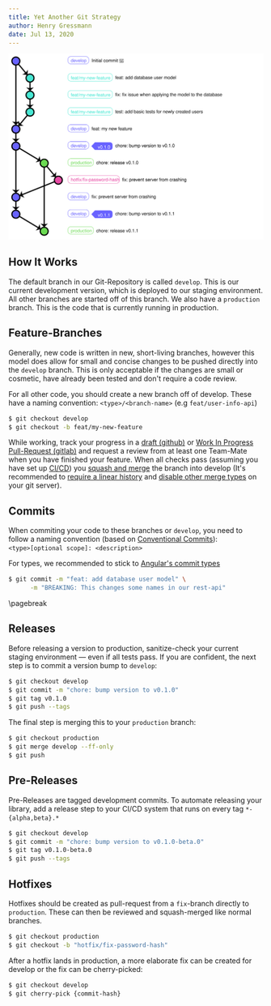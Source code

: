 ```yaml
---
title: Yet Another Git Strategy
author: Henry Gressmann
date: Jul 13, 2020
---
```


![Graph](./graph.svg)

## How It Works

The default branch in our Git-Repository is called `develop`. This is our current development version, which is deployed to our staging environment. All other branches are started off of this branch.
We also have a `production` branch. This is the code that is currently running in production.


## Feature-Branches

Generally, new code is written in new, short-living branches, however this model does allow for small and concise changes to be pushed directly into the `develop` branch. This is only acceptable if the changes are small or cosmetic, have already been tested and don't require a code review.

For all other code, you should create a new branch off of develop. These have a naming convention:
`<type>/<branch-name>` (e.g `feat/user-info-api`)

```bash
$ git checkout develop
$ git checkout -b feat/my-new-feature
```

While working, track your progress in a [draft (github)](https://github.blog/2019-02-14-introducing-draft-pull-requests/) or [Work In Progress Pull-Request (gitlab)](https://docs.gitlab.com/ee/user/project/merge_requests/work_in_progress_merge_requests.html) and request a review from at least one Team-Mate when you have finished your feature. When all checks pass (assuming you have set up [CI/CD](#ci-cd)) you [squash and merge](https://help.github.com/en/github/collaborating-with-issues-and-pull-requests/about-pull-request-merges#squash-and-merge-your-pull-request-commits) the branch into develop (It's recommended to [require a linear history](https://help.github.com/en/github/administering-a-repository/requiring-a-linear-commit-history) and [disable other merge types](https://help.github.com/en/github/administering-a-repository/configuring-commit-squashing-for-pull-requests) on your git server).

## Commits

When commiting your code to these branches or `develop`, you need to follow a naming convention (based on [Conventional Commits](https://www.conventionalcommits.org/en/v1.0.0/)):\
`<type>[optional scope]: <description>`

For types, we recommended to stick to [Angular's commit types](https://github.com/angular/angular/blob/production/CONTRIBUTING.md#type)

```bash
$ git commit -m "feat: add database user model" \
      -m "BREAKING: This changes some names in our rest-api"
```
\pagebreak

## Releases

Before releasing a version to production, sanitize-check your current staging environment — even if all tests pass. If you are confident, the next step is to commit a version bump to `develop`:

```bash
$ git checkout develop
$ git commit -m "chore: bump version to v0.1.0"
$ git tag v0.1.0
$ git push --tags
```

The final step is merging this to your `production` branch:

```bash
$ git checkout production
$ git merge develop --ff-only
$ git push
```

## Pre-Releases

Pre-Releases are tagged development commits. To automate releasing your library, add a release step to your CI/CD system that runs on every tag `*-{alpha,beta}.*`

```bash
$ git checkout develop
$ git commit -m "chore: bump version to v0.1.0-beta.0"
$ git tag v0.1.0-beta.0
$ git push --tags
```

## Hotfixes

Hotfixes should be created as pull-request from a `fix`-branch directly to `production`. These can then be reviewed and squash-merged like normal branches.

```bash
$ git checkout production
$ git checkout -b "hotfix/fix-password-hash"
```

After a hotfix lands in production, a more elaborate fix can be created for develop or the fix can be cherry-picked:

```bash
$ git checkout develop
$ git cherry-pick {commit-hash}
```
